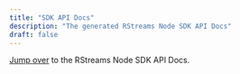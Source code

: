```yaml
---
title: "SDK API Docs"
description: "The generated RStreams Node SDK API Docs"
draft: false
---
```


[Jump over](https://leoplatform.github.io/Nodejs/) to the RStreams Node SDK API Docs.